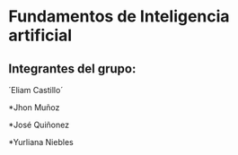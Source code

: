 # Fundamentos de Inteligencia artificial
## Integrantes del grupo: 

´Eliam Castillo´  

*Jhon Muñoz

*José Quiñonez

*Yurliana Niebles
